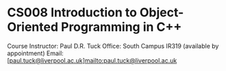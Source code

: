 # CS008 Introduction to Object-Oriented Programming in C++

Course Instructor: Paul D.R. Tuck
Office: South Campus IR319 (available by appointment)
Email: [paul.tuck@liverpool.ac.uk]<mailto:paul.tuck@liverpool.ac.uk>
